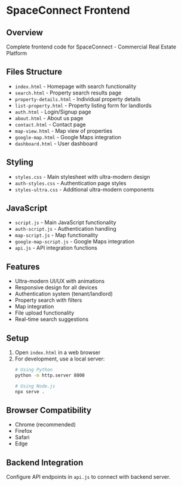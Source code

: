 # SpaceConnect Frontend

## Overview
Complete frontend code for SpaceConnect - Commercial Real Estate Platform

## Files Structure
- `index.html` - Homepage with search functionality
- `search.html` - Property search results page
- `property-details.html` - Individual property details
- `list-property.html` - Property listing form for landlords
- `auth.html` - Login/Signup page
- `about.html` - About us page
- `contact.html` - Contact page
- `map-view.html` - Map view of properties
- `google-map.html` - Google Maps integration
- `dashboard.html` - User dashboard

## Styling
- `styles.css` - Main stylesheet with ultra-modern design
- `auth-styles.css` - Authentication page styles
- `styles-ultra.css` - Additional ultra-modern components

## JavaScript
- `script.js` - Main JavaScript functionality
- `auth-script.js` - Authentication handling
- `map-script.js` - Map functionality
- `google-map-script.js` - Google Maps integration
- `api.js` - API integration functions

## Features
- Ultra-modern UI/UX with animations
- Responsive design for all devices
- Authentication system (tenant/landlord)
- Property search with filters
- Map integration
- File upload functionality
- Real-time search suggestions

## Setup
1. Open `index.html` in a web browser
2. For development, use a local server:
   ```bash
   # Using Python
   python -m http.server 8000
   
   # Using Node.js
   npx serve .
   ```

## Browser Compatibility
- Chrome (recommended)
- Firefox
- Safari
- Edge

## Backend Integration
Configure API endpoints in `api.js` to connect with backend server.